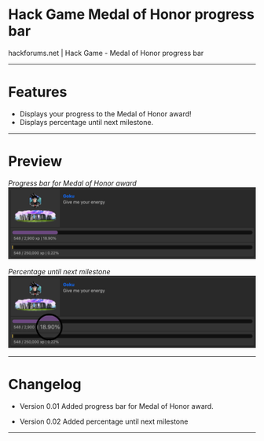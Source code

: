 # Hack Game Medal of Honor progress bar
 hackforums.net | Hack Game - Medal of Honor progress bar

 ---

# Features

-	Displays your progress to the Medal of Honor award!
-	Displays percentage until next milestone.


 ---

# Preview

*Progress bar for Medal of Honor award*
![Preview2](preview2.png?raw=true "Preview2")

*Percentage until next milestone*
![Preview](preview.png?raw=true "Preview")

---

# Changelog
-	Version 0.01
	Added progress bar for Medal of Honor award.

-	Version 0.02
	Added percentage until next milestone

---
